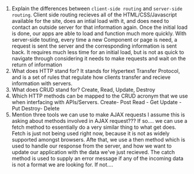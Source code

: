1.  Explain the differences between `client-side routing` and `server-side routing`.
Client side routing recieves all of the HTML/CSS/Javascript available for the site, does an intial load with it, and does need to contact an outside server for that information again. Once the initial load is done, our apps are able to load and function much more quickly. With server-side touting, every time a new Component or page is need, a request is sent the server and the corresponding information is sent back. It requires much less time for an initial load, but is not as quick to navigate through considering it needs to make requests and wait on the return of information
2. What does HTTP stand for?
It stands for Hypertext Transfer Protocol, and is a set of rules that regulate how clients transfer and recieve information with servers.
3.  What does CRUD stand for?
Create, Read, Update, Destroy
4. Which HTTP methods can be mapped to the CRUD acronym that we use when interfacing with APIs/Servers.
Create- Post
Read - Get
Update - Put
Destroy- Delete
5. Mention three tools we can use to make AJAX requests
I assume this is asking about methods involved in AJAX request???
If so....
we can use a fetch method to essentially do a very similar thing to what get does. Fetch is just not being used right now, because it is not as widely supported amongst browsers. Afte that, we use a then method which is used to handle our response from the server, and how we want to update our application with the data we've just recieved. The catch method is used to supply an error message if any of the incoming data is not a format we are looking for.
If not....

